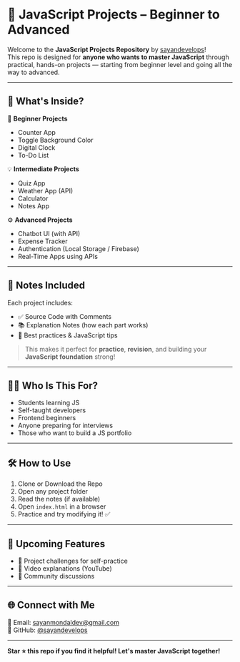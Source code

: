 # 🚀 JavaScript Projects – Beginner to Advanced

Welcome to the **JavaScript Projects Repository** by [sayandevelops](https://github.com/sayandevelops)!  
This repo is designed for **anyone who wants to master JavaScript** through practical, hands-on projects — starting from beginner level and going all the way to advanced.

---

## 📌 What's Inside?

🔰 **Beginner Projects**
- Counter App  
- Toggle Background Color  
- Digital Clock  
- To-Do List  

💡 **Intermediate Projects**
- Quiz App  
- Weather App (API)  
- Calculator  
- Notes App  

⚙️ **Advanced Projects**
- Chatbot UI (with API)  
- Expense Tracker  
- Authentication (Local Storage / Firebase)  
- Real-Time Apps using APIs  

---

## 📒 Notes Included

Each project includes:
- ✅ Source Code with Comments  
- 📚 Explanation Notes (how each part works)  
- 🎯 Best practices & JavaScript tips  

> This makes it perfect for **practice**, **revision**, and building your **JavaScript foundation** strong!

---

## 👨‍💻 Who Is This For?

- Students learning JS  
- Self-taught developers  
- Frontend beginners  
- Anyone preparing for interviews  
- Those who want to build a JS portfolio

---

## 🛠 How to Use

1. Clone or Download the Repo  
2. Open any project folder  
3. Read the notes (if available)  
4. Open `index.html` in a browser  
5. Practice and try modifying it! ✅

---

## 📌 Upcoming Features

- 🧪 Project challenges for self-practice  
- 🎥 Video explanations (YouTube)  
- 💬 Community discussions  

---

## 🌐 Connect with Me

📧 Email: sayanmondaldev@gmail.com  
🔗 GitHub: [@sayandevelops](https://github.com/sayandevelops)

---

**Star ⭐ this repo if you find it helpful! Let's master JavaScript together!**
